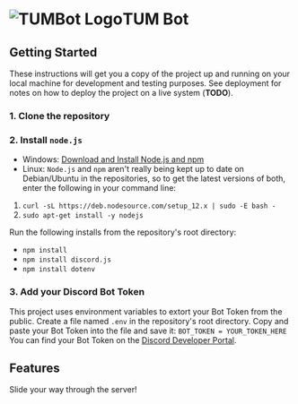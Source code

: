 # ![TUMBot Logo](https://github.com/JThyroff/TUM-Bot/blob/develop/favicon-96x96.png)TUM Bot

## Getting Started

These instructions will get you a copy of the project up and running on your local machine for development and testing purposes. See deployment for notes on how to deploy the project on a live system (**TODO**).

### 1. Clone the repository

### 2. Install `node.js`

* Windows: [Download and Install Node.js and npm](https://www.npmjs.com/get-npm "Download Node.js and npm")
* Linux:
`Node.js` and `npm` aren't really being kept up to date on Debian/Ubuntu in the repositories, so to get the latest versions of both, enter the following in your command line:
 1. `curl -sL https://deb.nodesource.com/setup_12.x | sudo -E bash -`
 2. `sudo apt-get install -y nodejs`

Run the following installs from the repository's root directory:
* `npm install`
* `npm install discord.js`
* `npm install dotenv`

### 3. Add your Discord Bot Token

This project uses environment variables to extort your Bot Token from the public.
Create a file named `.env` in the repository's root directory. Copy and paste your Bot Token into the file and save it: 
`BOT_TOKEN = YOUR_TOKEN_HERE`
You can find your Bot Token on the [Discord Developer Portal](https://discord.com/developers/ "Discord Developer Portal").

## Features

Slide your way through the server!
